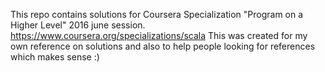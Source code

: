 This repo contains solutions for Coursera Specialization "Program on a Higher Level" 2016 june session. https://www.coursera.org/specializations/scala This was created for my own reference on solutions and also to help people looking for references which makes sense :)
